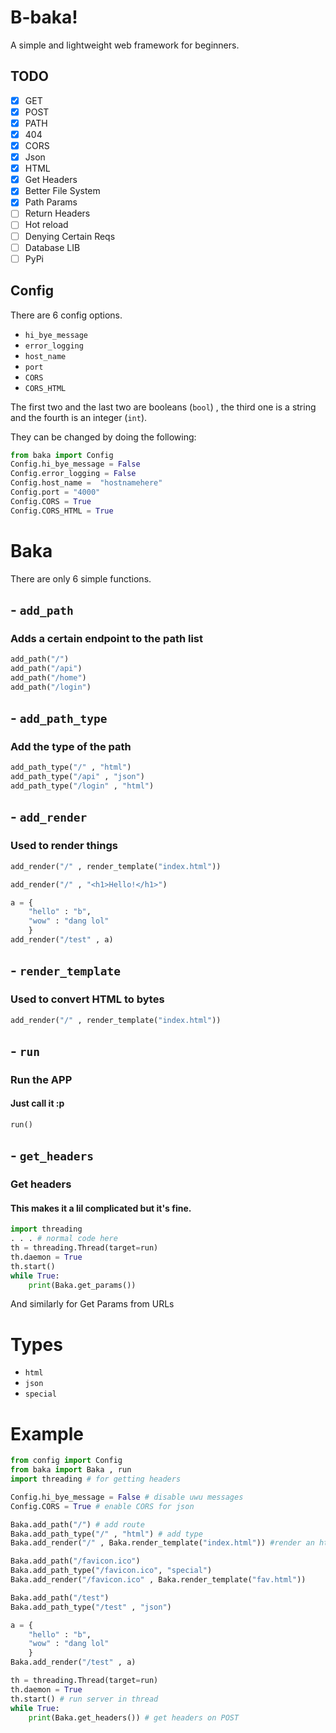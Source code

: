 # B-baka!

A simple and lightweight web framework for beginners.

## TODO

- [x] GET
- [x] POST
- [x] PATH
- [x] 404
- [x] CORS
- [x] Json
- [x] HTML
- [x] Get Headers
- [x] Better File System
- [x] Path Params
- [ ] Return Headers
- [ ] Hot reload
- [ ] Denying Certain Reqs
- [ ] Database LIB
- [ ] PyPi

## Config

There are 6 config options.

- `hi_bye_message`
- `error_logging`
- `host_name`
- `port`
- `CORS`
- `CORS_HTML`

The first two and the last two are booleans (`bool`) , the third one is a string and the fourth is an integer (`int`).

They can be changed by doing the following:

```py
from baka import Config
Config.hi_bye_message = False
Config.error_logging = False
Config.host_name =  "hostnamehere"
Config.port = "4000"
Config.CORS = True
Config.CORS_HTML = True
```

# Baka

There are only 6 simple functions.

## - `add_path`

### Adds a certain endpoint to the path list

```py
add_path("/")
add_path("/api")
add_path("/home")
add_path("/login")
```
 
## - `add_path_type`

### Add the type of the path

```py
add_path_type("/" , "html")
add_path_type("/api" , "json")
add_path_type("/login" , "html")
```

## - `add_render`

### Used to render things

```py
add_render("/" , render_template("index.html"))
```

```py
add_render("/" , "<h1>Hello!</h1>")
```

```py
a = {
    "hello" : "b",
    "wow" : "dang lol"
    }
add_render("/test" , a)
```

## - `render_template`

### Used to convert HTML to bytes

```py
add_render("/" , render_template("index.html"))
```

## - `run`

### Run the APP

#### Just call it :p

```py
run()
```

## - `get_headers`

### Get headers
#### This makes it a lil complicated but it's fine.

```py
import threading
. . . # normal code here
th = threading.Thread(target=run)
th.daemon = True
th.start()
while True:
    print(Baka.get_params())
```
And similarly for Get Params from URLs

# Types

- `html`
- `json`
- `special`

# Example

```py
from config import Config
from baka import Baka , run
import threading # for getting headers

Config.hi_bye_message = False # disable uwu messages
Config.CORS = True # enable CORS for json

Baka.add_path("/") # add route
Baka.add_path_type("/" , "html") # add type
Baka.add_render("/" , Baka.render_template("index.html")) #render an html file

Baka.add_path("/favicon.ico")
Baka.add_path_type("/favicon.ico", "special")
Baka.add_render("/favicon.ico" , Baka.render_template("fav.html"))

Baka.add_path("/test")
Baka.add_path_type("/test" , "json")

a = {
    "hello" : "b",
    "wow" : "dang lol"
    }
Baka.add_render("/test" , a)

th = threading.Thread(target=run) 
th.daemon = True
th.start() # run server in thread
while True:
    print(Baka.get_headers()) # get headers on POST
```